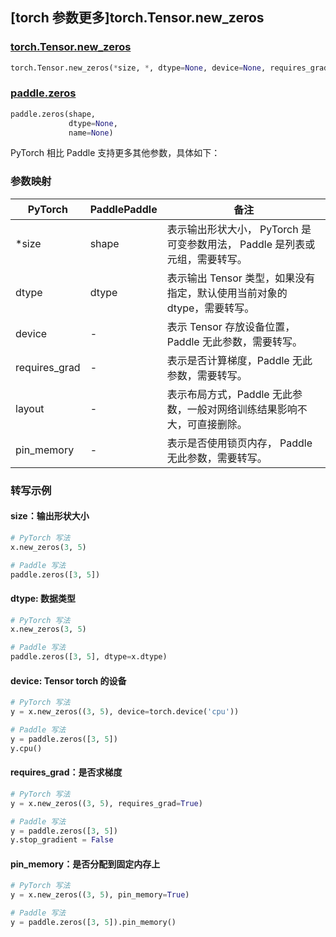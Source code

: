 ## [torch 参数更多]torch.Tensor.new_zeros

### [torch.Tensor.new_zeros](https://pytorch.org/docs/stable/generated/torch.Tensor.new_zeros.html#torch-tensor-new-zeros)

```python
torch.Tensor.new_zeros(*size, *, dtype=None, device=None, requires_grad=False, layout=torch.strided, pin_memory=False)
```

### [paddle.zeros](https://www.paddlepaddle.org.cn/documentation/docs/zh/develop/api/paddle/zeros_cn.html)

```python
paddle.zeros(shape,
             dtype=None,
             name=None)
```

PyTorch 相比 Paddle 支持更多其他参数，具体如下：

### 参数映射

| PyTorch       | PaddlePaddle | 备注                                                         |
| ------------- | ------------ | ------------------------------------------------------------ |
| *size         | shape        | 表示输出形状大小， PyTorch 是可变参数用法， Paddle 是列表或元组，需要转写。 |
| dtype         | dtype        | 表示输出 Tensor 类型，如果没有指定，默认使用当前对象的 dtype，需要转写。    |
| device        | -            | 表示 Tensor 存放设备位置，Paddle 无此参数，需要转写。    |
| requires_grad | -            | 表示是否计算梯度，Paddle 无此参数，需要转写。            |
| layout        | -            | 表示布局方式，Paddle 无此参数，一般对网络训练结果影响不大，可直接删除。 |
| pin_memory    | -            | 表示是否使用锁页内存， Paddle 无此参数，需要转写。       |

### 转写示例

#### size：输出形状大小

```python
# PyTorch 写法
x.new_zeros(3, 5)

# Paddle 写法
paddle.zeros([3, 5])
```

#### dtype: 数据类型

```python
# PyTorch 写法
x.new_zeros(3, 5)

# Paddle 写法
paddle.zeros([3, 5], dtype=x.dtype)
```

#### device: Tensor torch 的设备

```python
# PyTorch 写法
y = x.new_zeros((3, 5), device=torch.device('cpu'))

# Paddle 写法
y = paddle.zeros([3, 5])
y.cpu()
```

#### requires_grad：是否求梯度

```python
# PyTorch 写法
y = x.new_zeros((3, 5), requires_grad=True)

# Paddle 写法
y = paddle.zeros([3, 5])
y.stop_gradient = False
```

#### pin_memory：是否分配到固定内存上

```python
# PyTorch 写法
y = x.new_zeros((3, 5), pin_memory=True)

# Paddle 写法
y = paddle.zeros([3, 5]).pin_memory()
```
